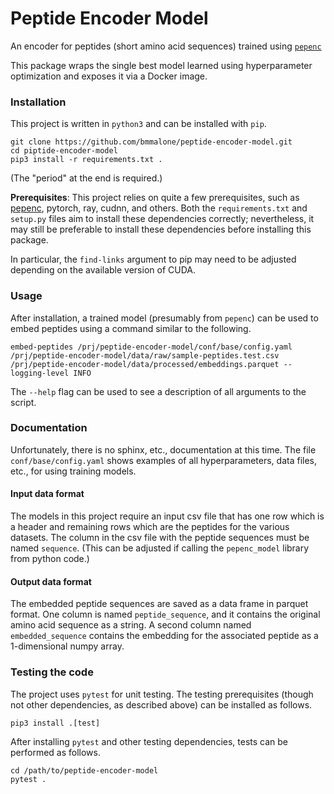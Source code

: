 # Peptide Encoder Model

An encoder for peptides (short amino acid sequences) trained using [`pepenc`](https://github.com/bmmalone/peptide-encoder)

This package wraps the single best model learned using hyperparameter optimization and exposes it via a Docker image.

### Installation

This project is written in `python3` and can be installed with `pip`.

```
git clone https://github.com/bmmalone/peptide-encoder-model.git
cd piptide-encoder-model
pip3 install -r requirements.txt .
```

(The "period" at the end is required.)

**Prerequisites**: This project relies on quite a few prerequisites, such as [pepenc](https://github.com/bmmalone/peptide-encoder),
pytorch, ray, cudnn, and others. Both the `requirements.txt` and `setup.py` files aim to install these dependencies
correctly; nevertheless, it may still be preferable to install these dependencies before installing this package.

In particular, the `find-links` argument to pip may need to be adjusted depending on the available version of CUDA.

### Usage

After installation, a trained model (presumably from `pepenc`) can be used to embed peptides using a command similar to
the following.

```
embed-peptides /prj/peptide-encoder-model/conf/base/config.yaml /prj/peptide-encoder-model/data/raw/sample-peptides.test.csv /prj/peptide-encoder-model/data/processed/embeddings.parquet --logging-level INFO
```

The `--help` flag can be used to see a description of all arguments to the script.

### Documentation

Unfortunately, there is no sphinx, etc., documentation at this time. The file `conf/base/config.yaml` shows examples of
all hyperparameters, data files, etc., for using training models.

#### Input data format

The models in this project require an input csv file that has one row which is a header and remaining rows which are
the peptides for the various datasets. The column in the csv file with the peptide sequences must be named `sequence`.
(This can be adjusted if calling the `pepenc_model` library from python code.)

#### Output data format

The embedded peptide sequences are saved as a data frame in parquet format. One column is named `peptide_sequence`, and
it contains the original amino acid sequence as a string. A second column named `embedded_sequence` contains the
embedding for the associated peptide as a 1-dimensional numpy array.

### Testing the code

The project uses `pytest` for unit testing. The testing prerequisites (though not other dependencies, as described
above) can be installed as follows.

```
pip3 install .[test]
```

After installing `pytest` and other testing dependencies, tests can be performed as follows.

```
cd /path/to/peptide-encoder-model
pytest .